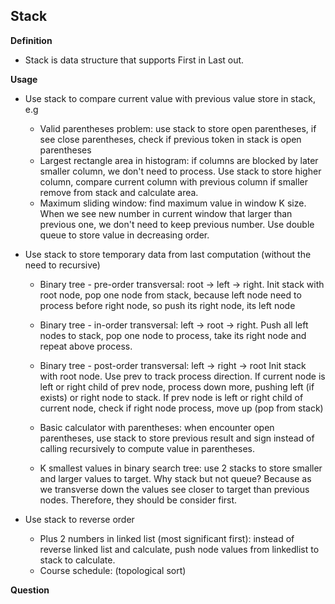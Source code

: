 ## Stack

**Definition**
- Stack is data structure that supports First in Last out.

**Usage**
- Use stack to compare current value with previous value store in stack, e.g
  - Valid parentheses problem: use stack to store open parentheses, if see close
  parentheses, check if previous token in stack is open parentheses
  - Largest rectangle area in histogram: if columns are blocked by later smaller
  column, we don't need to process. Use stack to store higher column, compare current
  column with previous column if smaller remove from stack and calculate area.
  - Maximum sliding window: find maximum value in window K size. When we see new number
  in current window that larger than previous one, we don't need to keep previous
  number. Use double queue to store value in decreasing order.

- Use stack to store temporary data from last computation (without the need to recursive)
  - Binary tree - pre-order transversal: root -> left -> right.
  Init stack with root node, pop one node from stack, because left node need to
  process before right node, so push its right node, its left node
  - Binary tree - in-order transversal: left -> root -> right.
  Push all left nodes to stack, pop one node to process, take its right node
  and repeat above process.
  - Binary tree - post-order transversal: left -> right -> root
  Init stack with root node. Use prev to track process direction. If current node
  is left or right child of prev node, process down more, pushing left (if exists)
  or right node to stack. If prev node is left or right child of current node,
  check if right node process, move up (pop from stack)

  - Basic calculator with parentheses: when encounter open parentheses, use stack
  to store previous result and sign instead of calling recursively to compute value
  in parentheses.
  - K smallest values in binary search tree: use 2 stacks to store smaller and
  larger values to target. Why stack but not queue? Because as we transverse down
  the values see closer to target than previous nodes. Therefore, they should be
  consider first.

- Use stack to reverse order
  - Plus 2 numbers in linked list (most significant first):
  instead of reverse linked list and calculate, push node values from linkedlist
  to stack to calculate.
  - Course schedule: (topological sort) 



**Question**
